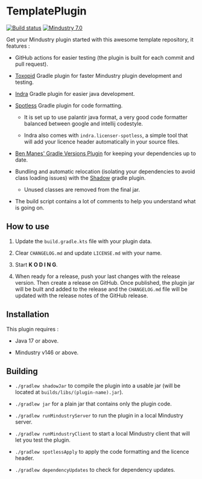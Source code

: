# TemplatePlugin

[![Build status](https://github.com/Xpdustry/TemplatePlugin/actions/workflows/build.yml/badge.svg?branch=master&event=push)](https://github.com/Xpdustry/TemplatePlugin/actions/workflows/build.yml)
[![Mindustry 7.0 ](https://img.shields.io/badge/Mindustry-7.0-ffd37f)](https://github.com/Anuken/Mindustry/releases)

Get your Mindustry plugin started with this awesome template repository, it features :

- GitHub actions for easier testing (the plugin is built for each commit and pull request).

- [Toxopid](https://plugins.gradle.org/plugin/fr.xpdustry.toxopid) Gradle plugin for faster Mindustry plugin
  development and testing.

- [Indra](https://plugins.gradle.org/plugin/net.kyori.indra) Gradle plugin for easier java development.

- [Spotless](https://plugins.gradle.org/plugin/com.diffplug.spotless) Gradle plugin for code formatting.

  - It is set up to use palantir java format, a very good code formatter balanced between google and intellij codestyle.

  - Indra also comes with `indra.licenser-spotless`, a simple tool that will add your licence header automatically in your source files.

- [Ben Manes' Gradle Versions Plugin](https://github.com/ben-manes/gradle-versions-plugin) for keeping your
  dependencies up to date.

- Bundling and automatic relocation (isolating your dependencies to avoid class loading issues) with the
  [Shadow](https://imperceptiblethoughts.com/shadow/) gradle plugin.

  - Unused classes are removed from the final jar.

- The build script contains a lot of comments to help you understand what is going on.

## How to use

1. Update the `build.gradle.kts` file with your plugin data.

2. Clear `CHANGELOG.md` and update `LICENSE.md` with your name.

3. Start **K O D I N G**.

4. When ready for a release, push your last changes with the release version. Then create a release on GitHub. Once published, the plugin jar will be built and added to the release and the `CHANGELOG.md` file will be updated with the release notes of the GitHub release.

## Installation

This plugin requires :

- Java 17 or above.

- Mindustry v146 or above.

## Building

- `./gradlew shadowJar` to compile the plugin into a usable jar (will be located
  at `builds/libs/(plugin-name).jar`).

- `./gradlew jar` for a plain jar that contains only the plugin code.

- `./gradlew runMindustryServer` to run the plugin in a local Mindustry server.

- `./gradlew runMindustryClient` to start a local Mindustry client that will let you test the plugin.

- `./gradlew spotlessApply` to apply the code formatting and the licence header.

- `./gradlew dependencyUpdates` to check for dependency updates.
